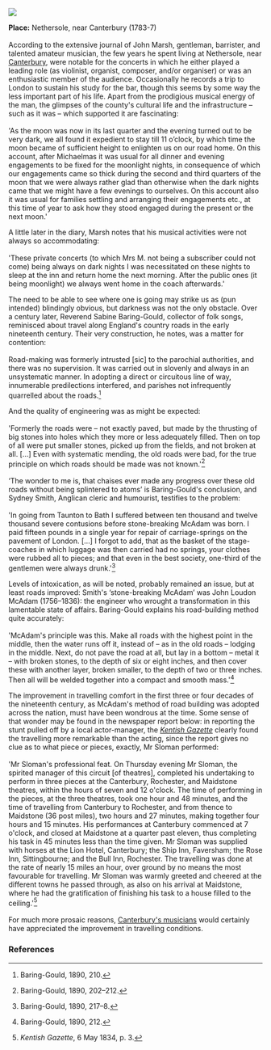 <a href="https://juncture-digital.org"><img src="https://juncture-digital.org/images/ve-button.png"></a>
<param ve-config title="John Marsh (1752-1828)" author="Dr Chris Price" layout="vtl" banner="/images/banners/19c.jpg">

<param ve-entity eid="Q29303" aliases="Canterbury">
<param ve-entity eid="Q507517" aliases="Rochester">
<param ve-entity eid="Q213180" aliases="Maidstone">
<param ve-entity eid="Q1000115" aliases="Faversham">
<param ve-entity eid="Q26372738" aliases="Nethersole">



**Place:** Nethersole, near Canterbury (1783-7)
<br><br>
According to the extensive journal of John Marsh, gentleman, barrister, and talented amateur musician, the few years he spent living at Nethersole, near [Canterbury](/music/19c-music-canterbury), were notable for the concerts in which he either played a leading role (as violinist, organist, composer, and/or organiser) or was an enthusiastic member of the audience. Occasionally he records a trip to London to sustain his study for the bar, though this seems by some way the less important part of his life. Apart from the prodigious musical energy of the man, the glimpses of the county's cultural life and the infrastructure – such as it was – which supported it are fascinating:
<br><br>
'As the moon was now in its last quarter and the evening turned out to be very dark, we all found it expedient to stay till 11 o’clock, by which time the moon became of sufficient height to enlighten us on our road home. On this account, after Michaelmas it was usual for all dinner and evening engagements to be fixed for the moonlight nights, in consequence of which our engagements came so thick during the second and third quarters of the moon that we were always rather glad than otherwise when the dark nights came that we might have a few evenings to ourselves. On this account also it was usual for families settling and arranging their engagements etc., at this time of year to ask how they stood engaged during the present or the next moon.'
<param ve-image url="https://stor.artstor.org/stor/244f4d71-a16f-4dc8-b220-994b63422a06" label="18th century map showing Nethersole House" attribution="Augustine House Library, Canterbury Christ Church University">
<param ve-map center="Q26372738" zoom="10">

A little later in the diary, Marsh notes that his musical activities were not always so accommodating:
<br><br>
'These private concerts (to which Mrs M. not being a subscriber could not come) being always on dark nights I was necessitated on these nights to sleep at the inn and return home the next morning. After the public ones (it being moonlight) we always went home in the coach afterwards.'

The need to be able to see where one is going may strike us as (pun intended) blindingly obvious, but darkness was not the only obstacle. Over a century later, Reverend Sabine Baring-Gould, collector of folk songs, reminisced about travel along England's country roads in the early nineteenth century. Their very construction, he notes, was a matter for contention:
<br><br>
Road-making was formerly intrusted [sic] to the parochial authorities, and there was no supervision. It was carried out in slovenly and always in an unsystematic manner. In adopting a direct or circuitous line of way, innumerable predilections interfered, and parishes not infrequently quarrelled about the roads.[^ref1]

And the quality of engineering was as might be expected:
<br><br>
'Formerly the roads were – not exactly paved, but made by the thrusting of big stones into holes which they more or less adequately filled. Then on top of all were put smaller stones, picked up from the fields, and not broken at all. [...] Even with systematic mending, the old roads were bad, for the true principle on which roads should be made was not known.'[^ref2] 
<br><br>
‘The wonder to me is, that chaises ever made any progress over these old roads without being splintered to atoms’ is Baring-Gould's conclusion, and Sydney Smith, Anglican cleric and humourist, testifies to the problem: 
<br><br>
'In going from Taunton to Bath I suffered between ten thousand and twelve thousand severe contusions before stone-breaking McAdam was born. I paid fifteen pounds in a single year for repair of carriage-springs on the pavement of London. […] I forgot to add, that as the basket of the stage-coaches in which luggage was then carried had no springs, your clothes were rubbed all to pieces; and that even in the best society, one-third of the gentlemen were always drunk.'[^ref3] 

Levels of intoxication, as will be noted, probably remained an issue, but at least roads improved:  Smith's ‘stone-breaking McAdam’ was John Loudon McAdam (1756–1836): the engineer who wrought a transformation in this lamentable state of affairs. Baring-Gould explains his road-building method quite accurately: 
<br><br>
'McAdam's principle was this. Make all roads with the highest point in the middle, then the water runs off it, instead of – as in the old roads – lodging in the middle. Next, do not pave the road at all, but lay in a bottom – metal it – with broken stones, to the depth of six or eight inches, and then cover these with another layer, broken smaller, to the depth of two or three inches. Then all will be welded together into a compact and smooth mass.'[^ref4] 

The improvement in travelling comfort in the first three or four decades of the nineteenth century, as McAdam's method of road building was adopted across the nation, must have been wondrous at the time. Some sense of that wonder may be found in the newspaper report below: in reporting the stunt pulled off by a local actor-manager, the [_Kentish Gazette_](/18c/18c-kentish-gazette) clearly found the travelling more remarkable than the acting, since the report gives no clue as to what piece or pieces, exactly, Mr Sloman performed:
<br><br>
'Mr Sloman's professional feat. On Thursday evening Mr Sloman, the spirited manager of this circuit [of theatres], completed his undertaking to perform in three pieces at the Canterbury, Rochester, and Maidstone theatres, within the hours of seven and 12 o'clock. The time of performing in the pieces, at the three theatres, took one hour and 48 minutes, and the time of travelling from Canterbury to Rochester, and from thence to Maidstone (36 post miles), two hours and 27 minutes, making together four hours and 15 minutes. His performances at Canterbury commenced at 7 o'clock, and closed at Maidstone at a quarter past eleven, thus completing his task in 45 minutes less than the time given. Mr Sloman was supplied with horses at the Lion Hotel, Canterbury; the Ship Inn, Faversham; the Rose Inn, Sittingbourne; and the Bull Inn, Rochester. The travelling was done at the rate of nearly 15 miles an hour, over ground by no means the most favourable for travelling. Mr Sloman was warmly greeted and cheered at the different towns he passed through, as also on his arrival at Maidstone, where he had the gratification of finishing his task to a house filled to the ceiling.'[^ref5]
<br><br>
For much more prosaic reasons, [Canterbury's musicians](/music) would certainly have appreciated the improvement in travelling conditions.

### References

 [^ref1]: Baring-Gould, 1890, 210.   
 [^ref2]: Baring-Gould, 1890, 202–212.   
 [^ref3]: Baring-Gould, 1890, 217–8.   
 [^ref4]: Baring-Gould, 1890, 212.  
 [^ref5]:	_Kentish Gazette_, 6 May 1834, p. 3.   

